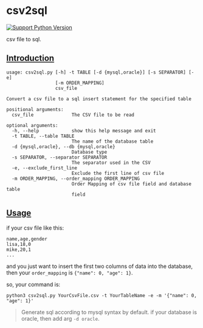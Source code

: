 csv2sql
========
[![Support Python Version](https://img.shields.io/badge/Python-3-blue.svg?style=flat)](https://www.python.org/)


csv file to sql.

## [Introduction]()

```text
usage: csv2sql.py [-h] -t TABLE [-d {mysql,oracle}] [-s SEPARATOR] [-e]
                  [-m ORDER_MAPPING]
                  csv_file

Convert a csv file to a sql insert statement for the specified table

positional arguments:
  csv_file              The CSV file to be read

optional arguments:
  -h, --help            show this help message and exit
  -t TABLE, --table TABLE
                        The name of the database table
  -d {mysql,oracle}, --db {mysql,oracle}
                        Database type
  -s SEPARATOR, --separator SEPARATOR
                        The separator used in the CSV
  -e, --exclude_first_line
                        Exclude the first line of csv file
  -m ORDER_MAPPING, --order_mapping ORDER_MAPPING
                        Order Mapping of csv file field and database table
                        field

```

## [Usage]()

if your csv file like this:
```text
name,age,gender
lisa,18,0
mike,20,1
...
```

and you just want to insert the first two columns of data into the database, then your `order_mapping` is `{"name": 0, "age": 1}`.

so, your command is:

```text
python3 csv2sql.py YourCsvFile.csv -t YourTableName -e -m '{"name": 0, "age": 1}'
```
> Generate sql according to mysql syntax by default. if your database is oracle, then add arg `-d oracle`.
